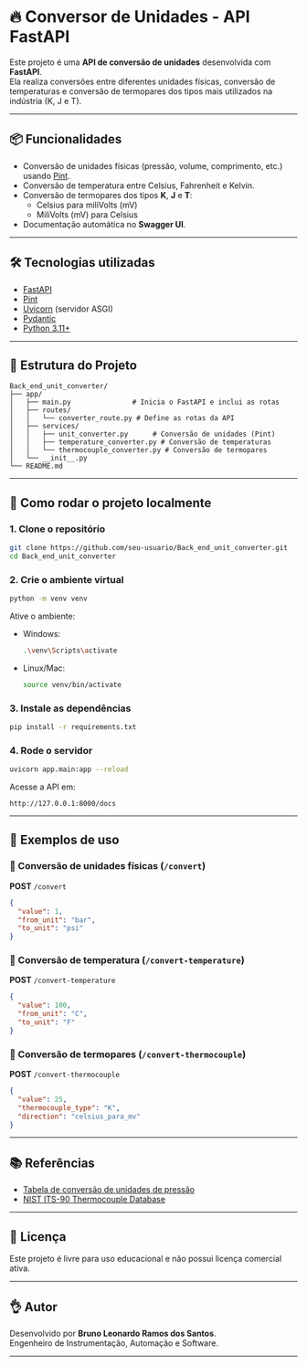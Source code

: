 # 🔥 Conversor de Unidades - API FastAPI

Este projeto é uma **API de conversão de unidades** desenvolvida com **FastAPI**.  
Ela realiza conversões entre diferentes unidades físicas, conversão de temperaturas e conversão de termopares dos tipos mais utilizados na indústria (K, J e T).

---

## 📦 Funcionalidades

- Conversão de unidades físicas (pressão, volume, comprimento, etc.) usando [Pint](https://pint.readthedocs.io/).
- Conversão de temperatura entre Celsius, Fahrenheit e Kelvin.
- Conversão de termopares dos tipos **K**, **J** e **T**:
  - Celsius para miliVolts (mV)
  - MiliVolts (mV) para Celsius
- Documentação automática no **Swagger UI**.

---

## 🛠️ Tecnologias utilizadas

- [FastAPI](https://fastapi.tiangolo.com/)
- [Pint](https://pint.readthedocs.io/)
- [Uvicorn](https://www.uvicorn.org/) (servidor ASGI)
- [Pydantic](https://docs.pydantic.dev/)
- [Python 3.11+](https://www.python.org/)

---

## 📁 Estrutura do Projeto

```
Back_end_unit_converter/
├── app/
│   ├── main.py               # Inicia o FastAPI e inclui as rotas
│   ├── routes/
│   │   └── converter_route.py # Define as rotas da API
│   ├── services/
│   │   ├── unit_converter.py      # Conversão de unidades (Pint)
│   │   ├── temperature_converter.py # Conversão de temperaturas
│   │   └── thermocouple_converter.py # Conversão de termopares
│   └── __init__.py
└── README.md
```

---

## 🚀 Como rodar o projeto localmente

### 1. Clone o repositório

```bash
git clone https://github.com/seu-usuario/Back_end_unit_converter.git
cd Back_end_unit_converter
```

### 2. Crie o ambiente virtual

```bash
python -m venv venv
```

Ative o ambiente:

- Windows:
  ```bash
  .\venv\Scripts\activate
  ```

- Linux/Mac:
  ```bash
  source venv/bin/activate
  ```

### 3. Instale as dependências

```bash
pip install -r requirements.txt
```

### 4. Rode o servidor

```bash
uvicorn app.main:app --reload
```

Acesse a API em:
```
http://127.0.0.1:8000/docs
```

---

## 🧪 Exemplos de uso

### 🔹 Conversão de unidades físicas (`/convert`)

**POST** `/convert`

```json
{
  "value": 1,
  "from_unit": "bar",
  "to_unit": "psi"
}
```

### 🔹 Conversão de temperatura (`/convert-temperature`)

**POST** `/convert-temperature`

```json
{
  "value": 100,
  "from_unit": "C",
  "to_unit": "F"
}
```

### 🔹 Conversão de termopares (`/convert-thermocouple`)

**POST** `/convert-thermocouple`

```json
{
  "value": 25,
  "thermocouple_type": "K",
  "direction": "celsius_para_mv"
}
```

---

## 📚 Referências

- [Tabela de conversão de unidades de pressão](#)
- [NIST ITS-90 Thermocouple Database](https://srdata.nist.gov/its90/main/)

---

## 📃 Licença

Este projeto é livre para uso educacional e não possui licença comercial ativa.

---

## 👌 Autor

Desenvolvido por **Bruno Leonardo Ramos dos Santos**.  
Engenheiro de Instrumentação, Automação e Software.

---

